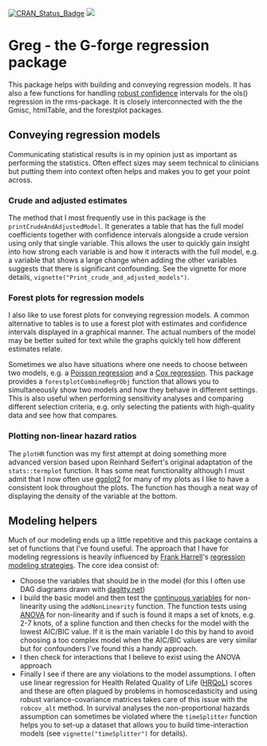 [![CRAN_Status_Badge](http://www.r-pkg.org/badges/version/Greg)](https://cran.r-project.org/package=Greg)
[![](https://cranlogs.r-pkg.org/badges/Greg)](https://cran.r-project.org/package=Greg)

Greg - the G-forge regression package
=====================================

This package helps with building and conveying regression models. It has also a few functions for handling [robust confidence](https://en.wikipedia.org/wiki/Heteroscedasticity-consistent_standard_errors) intervals for the ols() regression in the rms-package. It is closely interconnected with the the Gmisc, htmlTable, and the forestplot packages.

## Conveying regression models

Communicating statistical results is in my opinion just as important as performing the statistics. Often effect sizes may seem technical to clinicians but putting them into context often helps and makes you to get your point across.

### Crude and adjusted estimates

The method that I most frequently use in this package is the `printCrudeAndAdjustedModel`. It generates a table that has the full model coefficients together with confidence intervals alongside a crude version using only that single variable. This allows the user to quickly gain insight into how strong each variable is and how it interacts with the full model, e.g. a variable that shows a large change when adding the other variables suggests that there is significant confounding. See the vignette for more details, `vignette("Print_crude_and_adjusted_models")`.

### Forest plots for regression models

I also like to use forest plots for conveying regression models. A common alternative to tables is to use a forest plot with estimates and confidence intervals displayed in a graphical manner. The actual numbers of the model may be better suited for text while the graphs quickly tell how different estimates relate. 

Sometimes we also have situations where one needs to choose between two models, e.g. a [Poisson regression](https://en.wikipedia.org/wiki/Poisson_regression) and a [Cox regression](https://en.wikipedia.org/wiki/Proportional_hazards_model). This package provides a `forestplotCombineRegrObj` function that allows you to simultaneously show two models and how they behave in different settings. This is also useful when performing sensitivity analyses and comparing different selection criteria, e.g. only selecting the patients with high-quality data and see how that compares.

### Plotting non-linear hazard ratios

The `plotHR` function was my first attempt at doing something more advanced version based upon Reinhard Seifert's original adaptation of the `stats::termplot` function. It has some neat functionality although I must admit that I now often use [ggplot2](https://ggplot2.tidyverse.org/) for many of my plots as I like to have a consistent look throughout the plots. The function has though a neat way of displaying the density of the variable at the bottom.

## Modeling helpers

Much of our modeling ends up a little repetitive and this package contains a set of functions that I've found useful. The approach that I have for modeling regressions is heavily influenced by [Frank Harrell](http://biostat.mc.vanderbilt.edu/wiki/Main/FrankHarrell)'s [regression modeling strategies](http://www.springer.com/us/book/9783319194240#aboutBook). The core idea consist of:

- Choose the variables that should be in the model (for this I often use DAG diagrams drawn with [dagitty.net](http://dagitty.net))
- I build the basic model and then test the [continuous variables](http://biostat.mc.vanderbilt.edu/wiki/Main/CatContinuous) for non-linearity using the `addNonLinearity` function. The function tests using [ANOVA](https://en.wikipedia.org/wiki/Analysis_of_variance) for non-linearity and if such is found it maps a set of knots, e.g. 2-7 knots, of a spline function and then checks for the model with the lowest AIC/BIC value. If it is the main variable I do this by hand to avoid choosing a too complex model when the AIC/BIC values are very similar but for confounders I've found this a handy approach.
- I then check for interactions that I believe to exist using the ANOVA approach
- Finally I see if there are any violations to the model assumptions. I often use linear regression for Health Related Quality of Life ([HRQoL](https://en.wikipedia.org/wiki/Quality_of_life_%28healthcare%29)) scores and these are often plagued by problems in homoscedasticity and using robust variance-covariance matrices takes care of this issue with the `robcov_alt` method. In survival analyses the non-proportional hazards assumption can sometimes be violated where the `timeSplitter` function helps you to set-up a dataset that allows you to build time-interaction models (see `vignette("timeSplitter")` for details).
